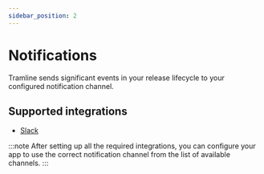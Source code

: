 ```yaml
---
sidebar_position: 2
---
```


# Notifications

Tramline sends significant events in your release lifecycle to your configured notification channel.

## Supported integrations

- [Slack](slack)

:::note
After setting up all the required integrations, you can configure your app to use the correct notification channel from the list of available channels.
:::
